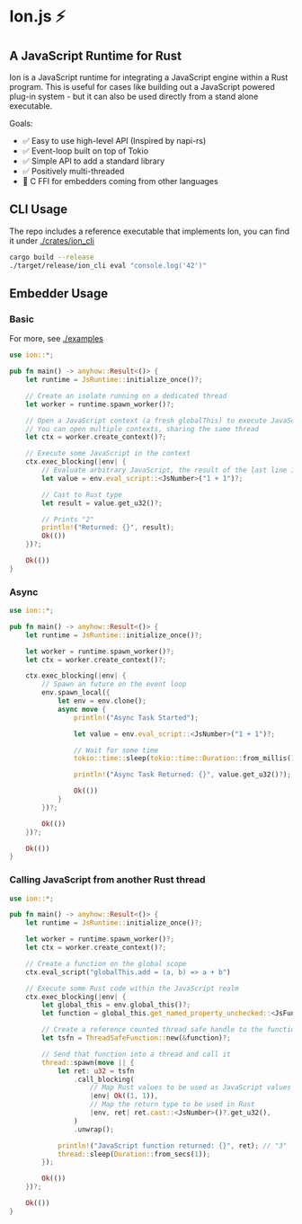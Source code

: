 # Ion.js ⚡

## A JavaScript Runtime for Rust

Ion is a JavaScript runtime for integrating a JavaScript engine within a Rust program. This is useful for cases like building out a JavaScript powered plug-in system - but it can also be used directly from a stand alone executable.

Goals:
- ✅ Easy to use high-level API (Inspired by napi-rs)
- ✅ Event-loop built on top of Tokio
- ✅ Simple API to add a standard library
- ✅ Positively multi-threaded
- 👀 C FFI for embedders coming from other languages



## CLI Usage

The repo includes a reference executable that implements Ion, you can find it under [./crates/ion_cli](./crates/ion_cli)

```bash
cargo build --release
./target/release/ion_cli eval "console.log('42')"
```

## Embedder Usage

### Basic

For more, see [./examples](./examples)

```rust
use ion::*;

pub fn main() -> anyhow::Result<()> {
    let runtime = JsRuntime::initialize_once()?;

    // Create an isolate running on a dedicated thread
    let worker = runtime.spawn_worker()?;

    // Open a JavaScript context (a fresh globalThis) to execute JavaScript.
    // You can open multiple contexts, sharing the same thread
    let ctx = worker.create_context()?;

    // Execute some JavaScript in the context
    ctx.exec_blocking(|env| {
        // Evaluate arbitrary JavaScript, the result of the last line is returned
        let value = env.eval_script::<JsNumber>("1 + 1")?;

        // Cast to Rust type
        let result = value.get_u32()?;

        // Prints "2"
        println!("Returned: {}", result);
        Ok(())
    })?;

    Ok(())
}

```

### Async

```rust
use ion::*;

pub fn main() -> anyhow::Result<()> {
    let runtime = JsRuntime::initialize_once()?;

    let worker = runtime.spawn_worker()?;
    let ctx = worker.create_context()?;

    ctx.exec_blocking(|env| {
        // Spawn an future on the event loop
        env.spawn_local({
            let env = env.clone();
            async move {
                println!("Async Task Started");

                let value = env.eval_script::<JsNumber>("1 + 1")?;

                // Wait for some time
                tokio::time::sleep(tokio::time::Duration::from_millis(1000)).await;

                println!("Async Task Returned: {}", value.get_u32()?);

                Ok(())
            }
        })?;

        Ok(())
    })?;

    Ok(())
}
```

### Calling JavaScript from another Rust thread

```rust
use ion::*;

pub fn main() -> anyhow::Result<()> {
    let runtime = JsRuntime::initialize_once()?;

    let worker = runtime.spawn_worker()?;
    let ctx = worker.create_context()?;

    // Create a function on the global scope
    ctx.eval_script("globalThis.add = (a, b) => a + b")

    // Execute some Rust code within the JavaScript realm
    ctx.exec_blocking(|env| {
        let global_this = env.global_this()?;
        let function = global_this.get_named_property_unchecked::<JsFunction>("foo")?;

        // Create a reference counted thread safe handle to the function
        let tsfn = ThreadSafeFunction::new(&function)?;

        // Send that function into a thread and call it
        thread::spawn(move || {
            let ret: u32 = tsfn
                .call_blocking(
                    // Map Rust values to be used as JavaScript values
                    |env| Ok((1, 1)), 
                    // Map the return type to be used in Rust
                    |env, ret| ret.cast::<JsNumber>()?.get_u32(),
                )
                .unwrap();

            println!("JavaScript function returned: {}", ret); // "3"
            thread::sleep(Duration::from_secs(1));
        });

        Ok(())
    })?;

    Ok(())
}
```
